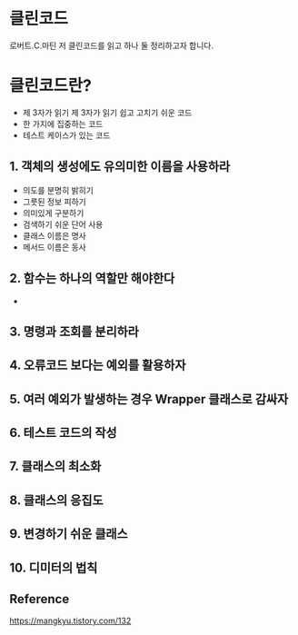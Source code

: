 # 클린코드
로버트.C.마틴 저 클린코드를 읽고 하나 둘 정리하고자 합니다.

# 클린코드란?
- 제 3자가 읽기 제 3자가 읽기 쉽고 고치기 쉬운 코드
- 한 가지에 집중하는 코드
- 테스트 케이스가 있는 코드

## 1. 객체의 생성에도 유의미한 이름을 사용하라
- 의도를 분명히 밝히기
- 그릇된 정보 피하기
- 의미있게 구분하기
- 검색하기 쉬운 단어 사용
- 클래스 이름은 명사
- 메서드 이름은 동사

## 2. 함수는 하나의 역할만 해야한다
- 

## 3. 명령과 조회를 분리하라

## 4. 오류코드 보다는 예외를 활용하자

## 5. 여러 예외가 발생하는 경우 Wrapper 클래스로 감싸자

## 6. 테스트 코드의 작성

## 7. 클래스의 최소화

## 8. 클래스의 응집도

## 9. 변경하기 쉬운 클래스

## 10. 디미터의 법칙



## Reference
https://mangkyu.tistory.com/132